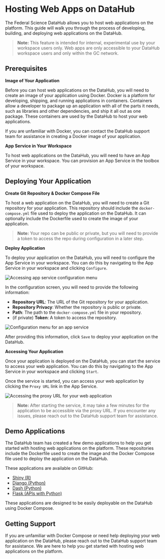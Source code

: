 # Hosting Web Apps on DataHub

The Federal Science DataHub allows you to host web applications on the platform. This guide will walk you through the process of developing, building, and deploying web applications on the DataHub.

> **Note:** This feature is intended for internal, experimental use by your workspace users only. Web apps are only accessible to your DataHub workspace users and only within the GC network.

## Prerequisites

**Image of Your Application**

Before you can host web applications on the DataHub, you will need to create an image of your application using Docker. Docker is a platform for developing, shipping, and running applications in containers. Containers allow a developer to package up an application with all of the parts it needs, such as libraries and other dependencies, and ship it all out as one package. These containers are used by the DataHub to host your web applications.

If you are unfamiliar with Docker, you can contact the DataHub support team for assistance in creating a Docker image of your application.

**App Service in Your Workspace**

To host web applications on the DataHub, you will need to have an App Service in your workspace. You can provision an App Service in the toolbox of your workspace.

## Deploying Your Application

**Create Git Repository & Docker Compose File**

To host a web application on the DataHub, you will need to create a Git repository for your application. This repository should include the `docker-compose.yml` file used to deploy the application on the DataHub. It can optionally include the Dockerfile used to create the image of your application.

> **Note:** Your repo can be public or private, but you will need to provide a token to access the repo during configuration in a later step.

**Deploy Application**

To deploy your application on the DataHub, you will need to configure the App Service in your workspace. You can do this by navigating to the App Service in your workspace and clicking `Configure`.

![Accessing app service configuration menu](/api/docs/UserGuide/WebApps/configure.png)

In the configuration screen, you will need to provide the following information:

* **Repository URL**: The URL of the Git repository for your application.
* **Repository Privacy**: Whether the repository is public or private.
* **Path**: The path to the `docker-compose.yml` file in your repository.
* (if private) **Token**: A token to access the repository.

![Configuration menu for an app service](/api/docs/UserGuide/WebApps/configure-2.png)

After providing this information, click `Save` to deploy your application on the DataHub.

**Accessing Your Application**

Once your application is deployed on the DataHub, you can start the service to access your web application. You can do this by navigating to the App Service in your workspace and clicking `Start`.

Once the service is started, you can access your web application by clicking the `Proxy URL` link in the App Service.

![Accessing the proxy URL for your web application](/api/docs/UserGuide/WebApps/proxy-url.png)

> **Note:** After starting the service, it may take a few minutes for the application to be accessible via the proxy URL. If you encounter any issues, please reach out to the DataHub support team for assistance.

## Demo Applications

The DataHub team has created a few demo applications to help you get started with hosting web applications on the platform. These repositories include the Dockerfile used to create the image and the Docker Compose file used to deploy the application on the DataHub.

These applications are available on GitHub:

* [Shiny (R)]()
* [Django (Python)](https://github.com/ssc-sp/datahub-demos/tree/main/docker/django-app)
* [Dash (Python)](https://github.com/Sean-Stilwell/sample-dashapp)
* [Flask (APIs with Python)](https://github.com/Sean-Stilwell/celestial-bodies-api)

These applications are designed to be easily deployable on the DataHub using Docker Compose.

## Getting Support

If you are unfamiliar with Docker Compose or need help deploying your web application on the DataHub, please reach out to the DataHub support team for assistance. We are here to help you get started with hosting web applications on the platform.